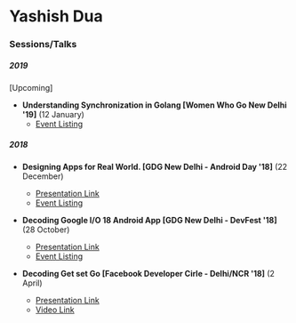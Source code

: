 # Yashish Dua


### Sessions/Talks

##### 2019

[Upcoming]
- **Understanding Synchronization in Golang  [Women Who Go New Delhi '19]** (12 January)
  - [Event Listing](https://www.meetup.com/New-Delhi-Women-Who-Go/events/257843200/)
  
  
##### 2018

- **Designing Apps for Real World.  [GDG New Delhi - Android Day '18]** (22 December)
  - [Presentation Link](https://speakerdeck.com/yashishdua/designing-apps-for-real-world)
  - [Event Listing](https://gdgnd.org/gdg-new-delhi/events/android-day)
  
- **Decoding Google I/O 18 Android App  [GDG New Delhi - DevFest '18]** (28 October)
  - [Presentation Link](https://speakerdeck.com/yashishdua/o-18-android-app)
  - [Event Listing](https://gdgnd.org/gdg-new-delhi/events/devfest-18)
  
- **Decoding Get set Go  [Facebook Developer Cirle - Delhi/NCR '18]** (2 April)
  - [Presentation Link](https://speakerdeck.com/yashishdua/get-set-go)
  - [Video Link](https://www.facebook.com/saransh.kataria/videos/10216284219923827/)

